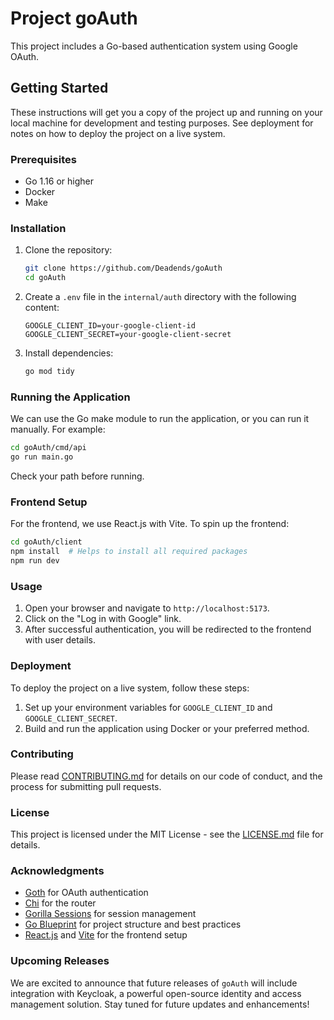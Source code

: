 # Project goAuth

This project includes a Go-based authentication system using Google OAuth.

## Getting Started

These instructions will get you a copy of the project up and running on your local machine for development and testing purposes. See deployment for notes on how to deploy the project on a live system.

### Prerequisites

- Go 1.16 or higher
- Docker
- Make

### Installation

1. Clone the repository:
   ```bash
   git clone https://github.com/Deadends/goAuth
   cd goAuth
   ```

2. Create a `.env` file in the `internal/auth` directory with the following content:
   ```properties
   GOOGLE_CLIENT_ID=your-google-client-id
   GOOGLE_CLIENT_SECRET=your-google-client-secret
   ```

3. Install dependencies:
   ```bash
   go mod tidy
   ```

### Running the Application

We can use the Go make module to run the application, or you can run it manually. For example:

```bash
cd goAuth/cmd/api
go run main.go
```

Check your path before running.

### Frontend Setup

For the frontend, we use React.js with Vite. To spin up the frontend:

```bash
cd goAuth/client
npm install  # Helps to install all required packages
npm run dev
```

### Usage

1. Open your browser and navigate to `http://localhost:5173`.
2. Click on the "Log in with Google" link.
3. After successful authentication, you will be redirected to the frontend with user details.

### Deployment

To deploy the project on a live system, follow these steps:

1. Set up your environment variables for `GOOGLE_CLIENT_ID` and `GOOGLE_CLIENT_SECRET`.
2. Build and run the application using Docker or your preferred method.

### Contributing

Please read [CONTRIBUTING.md](CONTRIBUTING.md) for details on our code of conduct, and the process for submitting pull requests.

### License

This project is licensed under the MIT License - see the [LICENSE.md](LICENSE.md) file for details.

### Acknowledgments

- [Goth](https://github.com/markbates/goth) for OAuth authentication
- [Chi](https://github.com/go-chi/chi) for the router
- [Gorilla Sessions](https://github.com/gorilla/sessions) for session management
- [Go Blueprint](https://github.com/go-blueprint) for project structure and best practices
- [React.js](https://reactjs.org/) and [Vite](https://vitejs.dev/) for the frontend setup

### Upcoming Releases

We are excited to announce that future releases of `goAuth` will include integration with Keycloak, a powerful open-source identity and access management solution. Stay tuned for future updates and enhancements!
